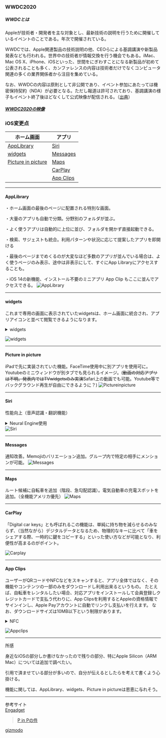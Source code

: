 ### WWDC2020

##### WWDCとは
Appleが技術者・開発者を主な対象とし、最新技術の説明を行うために開催しているイベントのことである。年次で開催されている。

WWDCでは、Apple関連製品の技術説明の他、CEOらによる基調講演や新製品発表なども行われる。世界中の技術者が情報交換を行う機会でもある。iMac、Mac OS X、iPhone、iOSといった、世間をにぎわすことになる新製品が初めて公表されることも多く、カンファレンスの内容は技術者だけでなくコンピュータ関連の多くの業界関係者から注目を集めている。

なお、WWDCの内容は原則として非公開であり、イベント参加にあたっては機密保持契約（NDA）が必要となる。ただし報道は許可されており、基調講演の様子もイベント終了後ほどなくして公式映像が配信される。（[出典](https://www.sophia-it.com/content/WWDC)）

##### [WWDC2020の映像](https://www.youtube.com/watch?v=GEZhD3J89ZE&t=3512s)


### iOS変更点
|ホーム画面|アプリ|
|--|--|
|[AppLibrary](#AppLibrary)|[Siri](#Siri)|
|[widgets](#widgets)|[Messages](#Messages)|
|[Picture in picture](#Picture-in-picture)|[Maps](#Maps)|
||[CarPlay](#CarPlay)|
||[App Clips](#App-Clips)|

----

#### AppLibrary
[](アプリを自動で整理＆カテゴリ分け、ページ削減。アクセスが簡単に)・ホーム画面の最後のページに配置される特別な画面。

・大量のアプリも自動で分類。分野別のフォルダが並ぶ。

・よく使うアプリは自動的に上位に並び、フォルダを開かず直接起動できる。

・検索、サジェストも統合。利用パターンや状況に応じて提案したアプリを即開ける

・最後のページまでめくるのが大変なほど多数のアプリが並んでいる場合は、よく使うページのみ表示、途中は非表示にして、すぐにApp Libraryにアクセスすることも。

・iOS 14の新機能、インストール不要のミニアプリ App Clip もここに並んでアクセスできる。
![AppLibrary](https://assets.media-platform.com/gizmodo/dist/images/2020/06/23/200623-0075-w1280.jpg)

---
#### widgets
[](アイコンの大きさをカスタムしてホーム画面に設置可能)
<!--見出しに折り畳みを使うとページ内リンクが働くなる-->
これまで専用の画面に表示されていたwidgetsは、ホーム画面に統合され、アプリアイコンと並べて閲覧できるようになります。
<details><summary>widgets</summary>カレンダー、時計等の簡易プログラム</details>

![widgets](https://media-mbst-pub-ue1.s3.amazonaws.com/creatr-uploaded-images/2020-06/2755eac0-b4af-11ea-aade-19eb8fa0e7e8)

---
#### Picture in picture
iPadで先に実装されていた機能。FaceTime使用中に別アプリを使用可に。Youtubeのミニウィンドウが別タブでも見られるイメージ。(~~動画の対応アプリは不明。発表内ではTVwidgetsのみ実演~~Safari上の動画でも可能。Youtube等でバックグラウンド再生が自由にできるように？)
![Pictureinpicture](https://assets.media-platform.com/gizmodo/dist/images/2020/06/23/200623-0110-w1280.jpg)

---
#### Siri
性能向上（音声認識・翻訳機能）<details><summary>Neural Engine使用</summary>Apple社の機械学習システム。詳細非公開</details>
![Siri](https://assets.media-platform.com/gizmodo/dist/images/2020/06/23/200623-0136-w1280.jpg)

---
#### Messages
通知改善。Memojiのバリエーション追加。グループ内で特定の相手にメンションが可能。
![Messages](https://assets.media-platform.com/gizmodo/dist/images/2020/06/23/200623-0163-w1280.jpg)

---
#### Maps
ルート候補に自転車を追加（階段、急勾配認識）。電気自動車の充電スポットを追加。（全機能アメリカ優先）
![Maps](https://assets.media-platform.com/gizmodo/dist/images/2020/06/23/200623-0194-w1280.jpg)

---
#### CarPlay
[](NFCを使いiPhoneを鍵替わりに。他者と鍵の共有も可能。来年の新型車から標準装備化。)「Digital car keys」とも呼ばれるこの機能は、単純に持ち物を減らせるのみならず、（当然ながら）デジタルデータとなるため、物理的なキーに比べて「車をシェアする際、一時的に鍵をコピーする」といった使い方などが可能となり、利便性が高まるのがポイント。

![Carplay](https://media-mbst-pub-ue1.s3.amazonaws.com/creatr-uploaded-images/2020-06/272b89f0-b4b0-11ea-bfaf-9941659f6605)

---
#### App Clips
<!--QRコードやNFCをスキャンすると、対応アプリの機能やコンテンツを一部のみダウンロードして利用可能。クレジットカードの代わりにApple Payで支払い可、ダウンロード制限はが10MB以下。-->

ユーザーがQRコードやNFCなどをスキャンすると、アプリ全体ではなく、その機能やコンテンツの一部のみをダウンロードし利用出来るというもの。
たとえば、自転車をレンタルしたい場合、対応アプリをインストールして会員登録しクレジットカードで支払う代わりに、App Clipsを利用するとAppleの資格情報でサインインし、Apple Payアカウントに自動でリンクし支払いを行えます。
なお、ダウンロードサイズは10MB以下という制限があります。
<details><summary>NFC</summary>Near field communication=近距離無線通信 使用例：スマホ決済</details>

![Appclips](https://media-mbst-pub-ue1.s3.amazonaws.com/creatr-uploaded-images/2020-06/6adac4a0-b4af-11ea-b9ef-aa42aee2fc83)

---

所感

身近なiOSの部分しか書けなかったので残りの部分、特にApple Silicon（ARM Mac）については追加で調べたい。

引用で済ませている部分が多いので、自分が伝えるとしたらを考えて書くよう心掛ける。

機能に関しては、AppLibrary、widgets、Picture in pictureは恩恵に与れそう。

---
参考サイト  
[Engadget](https://japanese.engadget.com/ios14-applibrary-174200619.html)

>[P in Pの件](https://japanese.engadget.com/youtube-nosubsc-024541631.html)

[gizmodo](https://www.gizmodo.jp/2020/06/wwdc20-realtime.html)

